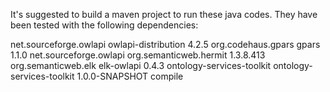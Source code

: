 It's suggested to build a maven project to run these java codes.
They have been tested with the following dependencies:

 <dependencies>
        <dependency>
            <groupId>net.sourceforge.owlapi</groupId>
            <artifactId>owlapi-distribution</artifactId>
            <version>4.2.5</version>
        </dependency>
        <dependency>
            <groupId>org.codehaus.gpars</groupId>
            <artifactId>gpars</artifactId>
            <version>1.1.0</version>
        </dependency>
        <dependency>
            <groupId>net.sourceforge.owlapi</groupId>
            <artifactId>org.semanticweb.hermit</artifactId>
            <version>1.3.8.413</version>
        </dependency>
        <dependency>
            <groupId>org.semanticweb.elk</groupId>
            <artifactId>elk-owlapi</artifactId>
            <version>0.4.3</version>
        </dependency>
        <dependency>
            <groupId>ontology-services-toolkit</groupId>
            <artifactId>ontology-services-toolkit</artifactId>
            <version>1.0.0-SNAPSHOT</version>
            <scope>compile</scope>
        </dependency>
    </dependencies>

